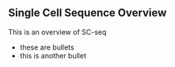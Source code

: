 ## Single Cell Sequence Overview

This is an overview of SC-seq

- these are bullets
- this is another bullet